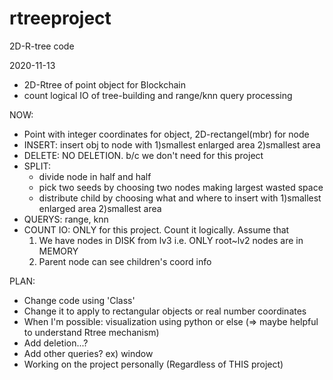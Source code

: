 # rtreeproject
2D-R-tree code
  
2020-11-13
* 2D-Rtree of point object for Blockchain
* count logical IO of tree-building and range/knn query processing

NOW:
* Point with integer coordinates for object, 2D-rectangel(mbr) for node
* INSERT:
  insert obj to node with 1)smallest enlarged area 2)smallest area
* DELETE: 
  NO DELETION. b/c we don't need for this project
* SPLIT:
  * divide node in half and half
  * pick two seeds by choosing two nodes making largest wasted space
  * distribute child by choosing what and where to insert with 1)smallest enlarged area 2)smallest area
* QUERYS:
  range, knn
* COUNT IO:
  ONLY for this project. Count it logically. Assume that
  1) We have nodes in DISK from lv3 i.e. ONLY root~lv2 nodes are in MEMORY
  2) Parent node can see children's coord info
    
PLAN:
* Change code using 'Class'
* Change it to apply to rectangular objects or real number coordinates
* When I'm possible: visualization using python or else
  (=> maybe helpful to understand Rtree mechanism)
* Add deletion...?
* Add other queries? ex) window
* Working on the project personally (Regardless of THIS project)
